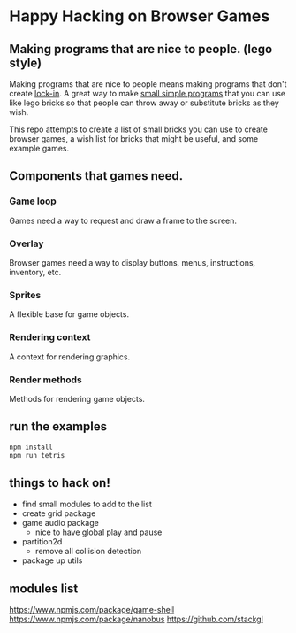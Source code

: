 # Happy Hacking on Browser Games

## Making programs that are nice to people. (lego style)

Making programs that are nice to people means making programs that don't create [lock-in](https://en.wikipedia.org/wiki/Vendor_lock-in). A great way to make [small simple programs](https://blog.izs.me/2013/04/unix-philosophy-and-nodejs) that you can use like lego bricks so that people can throw away or substitute bricks as they wish.

This repo attempts to create a list of small bricks you can use to create browser games, a wish list for bricks that might be useful, and some example games.

## Components that games need.

### Game loop
Games need a way to request and draw a frame to the screen.

### Overlay
Browser games need a way to display buttons, menus, instructions, inventory, etc.

### Sprites
A flexible base for game objects.

### Rendering context
A context for rendering graphics.

### Render methods
Methods for rendering game objects.

## run the examples
```sh
npm install
npm run tetris
```

## things to hack on!
- find small modules to add to the list
- create grid package
- game audio package
    - nice to have global play and pause
- partition2d
    - remove all collision detection
- package up utils

## modules list
https://www.npmjs.com/package/game-shell
https://www.npmjs.com/package/nanobus
https://github.com/stackgl